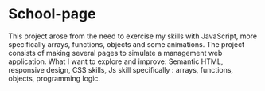 # School-page
This project arose from the need to exercise my skills with JavaScript, more specifically arrays, functions, objects and some animations.
The project consists of making several pages to simulate a  management web application.
What I want to explore and improve: Semantic HTML, responsive design, CSS skills, Js skill specifically : arrays, functions, objects, programming logic.
